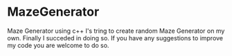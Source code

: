 # MazeGenerator
Maze Generator using c++
I's tring to create random Maze Generator on my own. Finally I succeded in doing so. 
If you have any suggestions to improve my code you are welcome to do so. 
